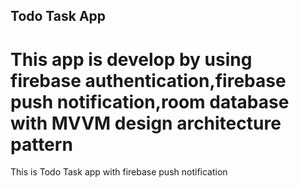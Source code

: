## Todo Task App
# This app is develop by using firebase authentication,firebase push notification,room database with MVVM design architecture pattern
 This is Todo Task app with firebase push notification
